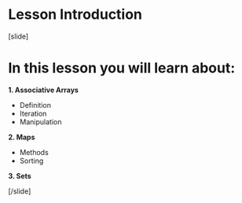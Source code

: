 # Lesson Introduction

[slide]

# In this lesson you will learn about:

**1. Associative Arrays**
- Definition
- Iteration
- Manipulation

**2. Maps**
- Methods
- Sorting

**3. Sets**

[/slide]